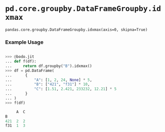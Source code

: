 # `pd.core.groupby.DataFrameGroupby.idxmax`

`pandas.core.groupby.DataFrameGroupby.idxmax(axis=0, skipna=True)`

### Example Usage

```py

>>> @bodo.jit
... def f(df):
...     return df.groupby("B").idxmax()
>>> df = pd.DataFrame(
...      {
...          "A": [1, 2, 24, None] * 5,
...          "B": ["421", "f31"] * 10,
...          "C": [1.51, 2.421, 233232, 12.21] * 5
...      }
... )
>>> f(df)

     A  C
B
421  2  2
f31  1  3
```
